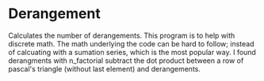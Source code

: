 # Derangement
Calculates the number of derangements. This program is to help with discrete math. The math underlying the code can be hard to follow; instead of calcuating with a sumation series, which is the most popular way. I found derangments with n_factorial subtract the dot product between a row of pascal's triangle (without last element) and derangements.
